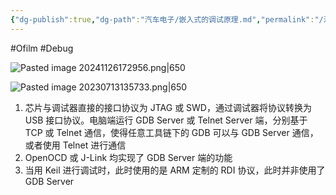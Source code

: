 ```yaml
---
{"dg-publish":true,"dg-path":"汽车电子/嵌入式的调试原理.md","permalink":"/汽车电子/嵌入式的调试原理/","created":"2022-04-27T22:57:24.000+08:00","updated":"2024-11-26T17:35:53.622+08:00"}
---
```


#Ofilm #Debug

![Pasted image 20241126172956.png|650](/img/user/0.Asset/resource/Pasted%20image%2020241126172956.png)

![Pasted image 20230713135733.png|650](/img/user/0.Asset/resource/Pasted%20image%2020230713135733.png)

1. 芯片与调试器直接的接口协议为 JTAG 或 SWD，通过调试器将协议转换为 USB 接口协议。电脑端运行 GDB Server 或 Telnet Server 端，分别基于 TCP 或 Telnet 通信，使得任意工具链下的 GDB 可以与 GDB Server 通信，或者使用 Telnet 进行通信
2. OpenOCD 或 J-Link 均实现了 GDB Server 端的功能
3. 当用 Keil 进行调试时，此时使用的是 ARM 定制的 RDI 协议，此时并非使用了 GDB Server



